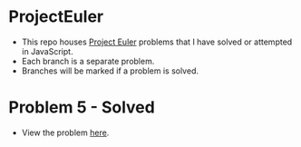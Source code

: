 # ProjectEuler
- This repo houses [Project Euler](https://projecteuler.net/) problems that I have solved or attempted in JavaScript.
- Each branch is a separate problem.
- Branches will be marked if a problem is solved.

# Problem 5 - Solved
- View the problem [here](https://projecteuler.net/problem=5).